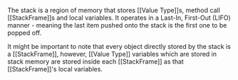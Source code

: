 The stack is a region of memory that stores [[Value Type]]s, method call [[StackFrame]]s and local variables. It operates in a Last-In, First-Out (LIFO) manner - meaning the last item pushed onto the stack is the first one to be popped off.

It might be important to note that every object directly stored by the stack is a [[StackFrame]], however, [[Value Type]] variables which are stored in stack memory are stored inside each [[StackFrame]] as that [[StackFrame]]'s local variables.